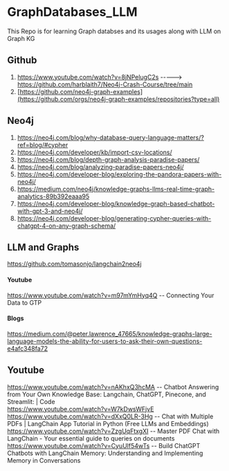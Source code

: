 # GraphDatabases_LLM
This Repo is for learning Graph databses and its usages along with LLM on Graph KG

## Github
1. https://www.youtube.com/watch?v=8jNPelugC2s        ----->   https://github.com/harblaith7/Neo4j-Crash-Course/tree/main 
2. [https://github.com/neo4j-graph-examples](https://github.com/orgs/neo4j-graph-examples/repositories?type=all)

## Neo4j
1. https://neo4j.com/blog/why-database-query-language-matters/?ref=blog/#cypher
2. https://neo4j.com/developer/kb/import-csv-locations/
3. https://neo4j.com/blog/depth-graph-analysis-paradise-papers/
4. https://neo4j.com/blog/analyzing-paradise-papers-neo4j/
5. https://neo4j.com/developer-blog/exploring-the-pandora-papers-with-neo4j/
6. https://medium.com/neo4j/knowledge-graphs-llms-real-time-graph-analytics-89b392eaaa95
7. https://neo4j.com/developer-blog/knowledge-graph-based-chatbot-with-gpt-3-and-neo4j/
8. https://neo4j.com/developer-blog/generating-cypher-queries-with-chatgpt-4-on-any-graph-schema/

## LLM and Graphs
https://github.com/tomasonjo/langchain2neo4j

#### Youtube
https://www.youtube.com/watch?v=m97mYmHyq4Q -- Connecting Your Data to GTP </br>

#### Blogs
https://medium.com/@peter.lawrence_47665/knowledge-graphs-large-language-models-the-ability-for-users-to-ask-their-own-questions-e4afc348fa72











## Youtube
https://www.youtube.com/watch?v=nAKhxQ3hcMA -- Chatbot Answering from Your Own Knowledge Base: Langchain, ChatGPT, Pinecone, and Streamlit: | Code </br>
https://www.youtube.com/watch?v=W7kDwsWFjvE </br>
https://www.youtube.com/watch?v=dXxQ0LR-3Hg -- Chat with Multiple PDFs | LangChain App Tutorial in Python (Free LLMs and Embeddings) </br>
https://www.youtube.com/watch?v=ZzgUqFtxgXI -- Master PDF Chat with LangChain - Your essential guide to queries on documents </br>
https://www.youtube.com/watch?v=CyuUlf54wTs -- Build ChatGPT Chatbots with LangChain Memory: Understanding and Implementing Memory in Conversations
